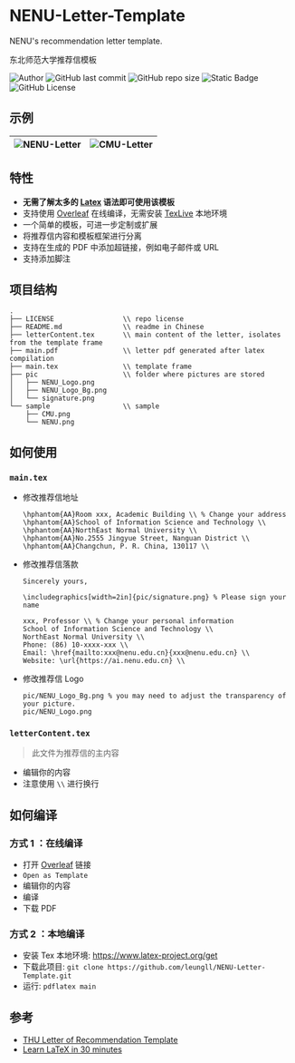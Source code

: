 <!--
 * @Author: Lili Liang
 * @Date: 2024-05-19 21:22:15
 * @LastEditors: Lili Liang
 * @LastEditTime: 2024-05-22 11:07:08
 * @Description: Please set description
-->
# NENU-Letter-Template
NENU's recommendation letter template.

东北师范大学推荐信模板

![Author](https://img.shields.io/badge/Author-Lili_Liang-red)
![GitHub last commit](https://img.shields.io/github/last-commit/leungll/NENU-Letter-Template?color=yellow)
![GitHub repo size](https://img.shields.io/github/repo-size/leungll/NENU-Letter-Template)
![Static Badge](https://img.shields.io/badge/language-latex-orange)
![GitHub License](https://img.shields.io/github/license/leungll/NENU-Letter-Template?color=green)

## 示例
![NENU-Letter](https://cdn.jsdelivr.net/gh/leungll/MyImgHosting/img/NENU-Letter.png) | ![CMU-Letter](https://cdn.jsdelivr.net/gh/leungll/MyImgHosting/img/CMU-Letter.png)
---|---

## 特性
- **无需了解太多的 [Latex](https://www.overleaf.com/learn/latex/Learn_LaTeX_in_30_minutes) 语法即可使用该模板**
- 支持使用 [Overleaf](https://www.overleaf.com/latex/templates/nenu-letter-template/fvqdkcyhnbsv) 在线编译，无需安装 [TexLive](https://tug.org/texlive) 本地环境
- 一个简单的模板，可进一步定制或扩展
- 将推荐信内容和模板框架进行分离
- 支持在生成的 PDF 中添加超链接，例如电子邮件或 URL
- 支持添加脚注

## 项目结构
```
.
├── LICENSE                 \\ repo license
├── README.md               \\ readme in Chinese
├── letterContent.tex       \\ main content of the letter, isolates from the template frame
├── main.pdf                \\ letter pdf generated after latex compilation
├── main.tex                \\ template frame
├── pic                     \\ folder where pictures are stored
│   ├── NENU_Logo.png
│   ├── NENU_Logo_Bg.png
│   └── signature.png
└── sample                  \\ sample
    ├── CMU.png
    └── NENU.png
```

## 如何使用
### `main.tex`
- 修改推荐信地址
    ```
    \hphantom{AA}Room xxx, Academic Building \\ % Change your address
    \hphantom{AA}School of Information Science and Technology \\
    \hphantom{AA}NorthEast Normal University \\
    \hphantom{AA}No.2555 Jingyue Street, Nanguan District \\
    \hphantom{AA}Changchun, P. R. China, 130117 \\
    ```

- 修改推荐信落款
    ```
    Sincerely yours,

    \includegraphics[width=2in]{pic/signature.png} % Please sign your name

    xxx, Professor \\ % Change your personal information
    School of Information Science and Technology \\
    NorthEast Normal University \\
    Phone: (86) 10-xxxx-xxx \\ 
    Email: \href{mailto:xxx@nenu.edu.cn}{xxx@nenu.edu.cn} \\
    Website: \url{https://ai.nenu.edu.cn} \\
    ```

- 修改推荐信 Logo
    ```
    pic/NENU_Logo_Bg.png % you may need to adjust the transparency of your picture.
    pic/NENU_Logo.png
    ```

### `letterContent.tex` 
> 此文件为推荐信的主内容
- 编辑你的内容
- 注意使用 `\\` 进行换行

## 如何编译
### 方式 1 ：在线编译
- 打开 [Overleaf](https://www.overleaf.com/latex/templates/nenu-letter-template/fvqdkcyhnbsv) 链接
- `Open as Template`
- 编辑你的内容
- 编译
- 下载 PDF

### 方式 2 ：本地编译
- 安装 Tex 本地环境: https://www.latex-project.org/get
- 下载此项目: `git clone https://github.com/leungll/NENU-Letter-Template.git`
- 运行: `pdflatex main`

## 参考
- [THU Letter of Recommendation Template](https://www.overleaf.com/latex/templates/thu-letter-of-recommendation-template/ghjfgfhykprk)
- [Learn LaTeX in 30 minutes](https://www.overleaf.com/learn/latex/Learn_LaTeX_in_30_minutes)
